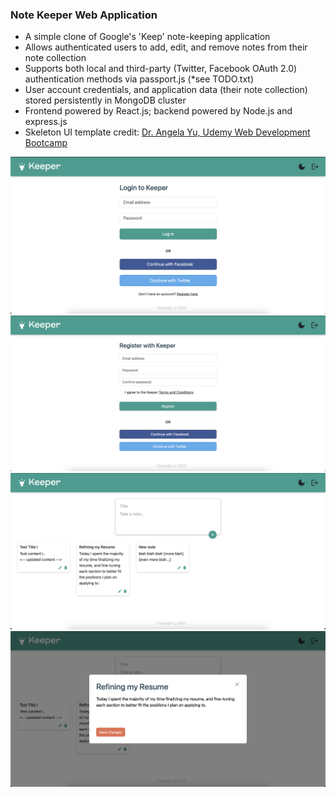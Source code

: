 <h3> Note Keeper Web Application </h3>
<ul>
  <li> A simple clone of Google's 'Keep' note-keeping application </li>
  <li> Allows authenticated users to add, edit, and remove notes from their note collection</li>
  <li> Supports both local and third-party (Twitter, Facebook OAuth 2.0) authentication methods via passport.js (*see TODO.txt) </li>
  <li> User account credentials, and application data (their note collection) stored persistently in MongoDB cluster </li>
  <li> Frontend powered by React.js; backend powered by Node.js and express.js
    <li> Skeleton UI template credit: <a href="https://www.udemy.com/share/1013gG3@zBviuF2z50UA_envJx9fJx_lMecsLiq4q6zXlQkeRgUkzn9aI8yDnrWVLByo8FYQsQ==/" target="_blank">Dr. Angela Yu, Udemy Web Development Bootcamp</a> </li>
</ul>

![Login Page](login_page.png)
![Register Page](register_page.png)
![Home Page](home_page.png)
![Edit Note](edit_note.png)
